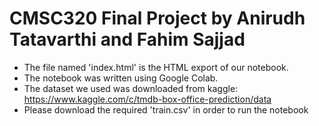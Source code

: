 # CMSC320 Final Project by Anirudh Tatavarthi and Fahim Sajjad

* The file named 'index.html' is the HTML export of our notebook.
* The notebook was written using Google Colab.
* The dataset we used was downloaded from kaggle: https://www.kaggle.com/c/tmdb-box-office-prediction/data
* Please download the required 'train.csv' in order to run the notebook
